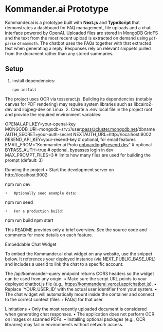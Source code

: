 # Kommander.ai Prototype

Kommander.ai is a prototype built with **Next.js** and **TypeScript** that demonstrates a dashboard for FAQ management, file uploads and a chat interface powered by OpenAI. Uploaded files are stored in MongoDB GridFS and the text from the most recent upload is extracted on demand using `pdf-parse` or `mammoth`. The chatbot uses the FAQs together with that extracted text when generating a reply. Responses rely on relevant snippets pulled from the document rather than any stored summaries.

## Setup

1. Install dependencies:

   ```bash
   npm install

The project uses OCR via tesseract.js. Building its dependencies (notably canvas for PDF rendering) may require system libraries such as libcairo2-dev and libjpeg-dev on Linux.
	2.	Create a .env.local file in the project root and provide the required environment variables:

OPENAI_API_KEY=your-openai-key
MONGODB_URI=mongodb+srv://user:pass@cluster.mongodb.net/dbname
AUTH_SECRET=your-auth-secret
NEXTAUTH_URL=http://localhost:9002
RESEND_API_KEY=your-resend-key          # optional, for email features
EMAIL_FROM="Kommander.ai Proto <onboarding@resend.dev>"  # optional
BYPASS_AUTH=true                         # optional, bypasses login in dev
MAX_PROMPT_FILES=3                       # limits how many files are used for building the prompt (default: 3)



Running the project
	•	Start the development server on http://localhost:9002:

npm run dev


	•	Optionally seed example data:

npm run seed


	•	For a production build:

npm run build
npm start



This README provides only a brief overview. See the source code and comments for more details on each feature.

Embeddable Chat Widget

To embed the Kommander.ai chat widget on any website, use the snippet below. It references your deployed instance (via NEXT_PUBLIC_BASE_URL) and includes a userId to link the chat to a specific account:

<div id="kommander-chatbot"></div>
<script src="https://kommanderai.vercel.app/chatbot.js"></script>
<script>
  window.initKommanderChatbot({ userId: 'YOUR_USER_ID' });
</script>

The /api/kommander-query endpoint returns CORS headers so the widget can be used from any origin.
	•	Make sure the script URL points to your deployed chatbot.js file (e.g., https://kommanderai.vercel.app/chatbot.js).
	•	Replace 'YOUR_USER_ID' with the actual user identifier from your system.
	•	The chat widget will automatically mount inside the container and connect to the correct context (files + FAQs) for that user.

Limitations
	•	Only the most recently uploaded document is considered when generating chat responses.
	•	The application does not perform OCR on images or scanned PDFs.
	•	Installing optional packages (e.g., OCR libraries) may fail in environments without network access.
